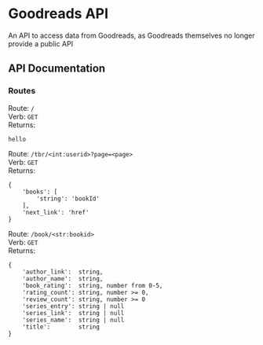 # Goodreads API

An API to access data from Goodreads, as Goodreads themselves no longer provide a public API

## API Documentation

### Routes

Route: `/`  
Verb:  `GET`  
Returns:  
```
hello
```  

Route: `/tbr/<int:userid>?page=<page>`  
Verb: `GET`  
Returns:  
```
{
    'books': [
        'string': 'bookId'
    ],
    'next_link': 'href'
}
```

Route: `/book/<str:bookid>`  
Verb: `GET`  
Returns:  
```
{	
    'author_link':	string,
    'author_name':	string,
    'book_rating':	string, number from 0-5,
    'rating_count':	string, number >= 0,
    'review_count':	string, number >= 0
    'series_entry':	string | null
    'series_link':	string | null
    'series_name':	string | null
    'title':	    string
}